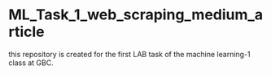 # ML_Task_1_web_scraping_medium_article
 this repository is created for the first LAB task of the machine learning-1 class at GBC.
